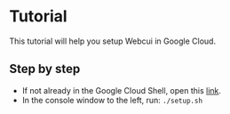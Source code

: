 # Tutorial

This tutorial will help you setup Webcui in Google Cloud.

## Step by step

* If not already in the Google Cloud Shell, open this [link](https://console.cloud.google.com/cloudshell/editor?cloudshell_git_repo=https%3A%2F%2Fgithub.com%2Fperapp%2Fwebcui&cloudshell_print=readme.txt&cloudshell_open_in_editor=setup.py&cloudshell_working_dir=deploytools%2Fgoogle%2F&cloudshell_tutorial=tutorial.md).
* In the console window to the left, run: `./setup.sh`
